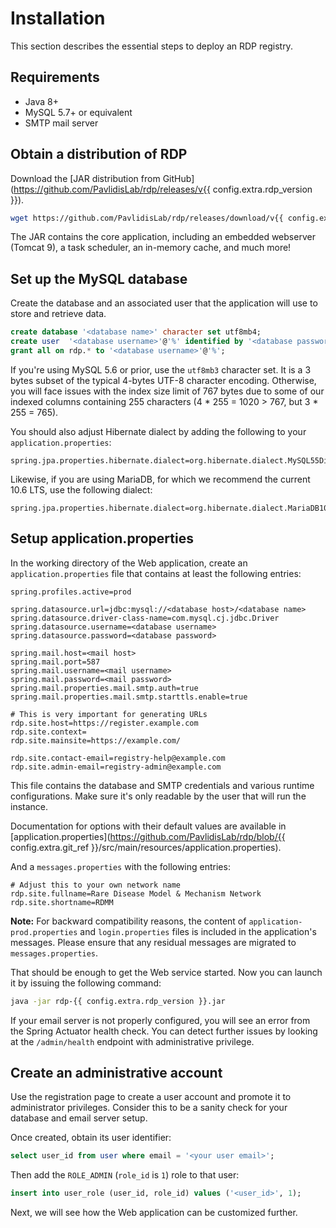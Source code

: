 # Installation

This section describes the essential steps to deploy an RDP registry.

## Requirements

- Java 8+
- MySQL 5.7+ or equivalent
- SMTP mail server

## Obtain a distribution of RDP

Download the [JAR distribution from GitHub](https://github.com/PavlidisLab/rdp/releases/v{{ config.extra.rdp_version }}).

```bash
wget https://github.com/PavlidisLab/rdp/releases/download/v{{ config.extra.rdp_version }}/rdp-{{ config.extra.rdp_version }}.jar
```

The JAR contains the core application, including an embedded webserver (Tomcat 9), a task scheduler, an in-memory
cache, and much more!

## Set up the MySQL database

Create the database and an associated user that the application will use to store and retrieve data.

```sql
create database '<database name>' character set utf8mb4;
create user  '<database username>'@'%' identified by '<database password>';
grant all on rdp.* to '<database username>'@'%';
```

If you're using MySQL 5.6 or prior, use the `utf8mb3` character set. It is a 3 bytes subset of the typical 4-bytes 
UTF-8 character encoding. Otherwise, you will face issues with the index size limit of 767 bytes due to some of our
indexed columns containing 255 characters (4 * 255 = 1020 > 767, but 3 * 255 = 765).

You should also adjust Hibernate dialect by adding the following to your `application.properties`:

```properties
spring.jpa.properties.hibernate.dialect=org.hibernate.dialect.MySQL55Dialect
```

Likewise, if you are using MariaDB, for which we recommend the current 10.6 LTS, use the following dialect:

```properties
spring.jpa.properties.hibernate.dialect=org.hibernate.dialect.MariaDB106Dialect
```

## Setup application.properties

In the working directory of the Web application, create an `application.properties`
file that contains at least the following entries:

```properties
spring.profiles.active=prod

spring.datasource.url=jdbc:mysql://<database host>/<database name>
spring.datasource.driver-class-name=com.mysql.cj.jdbc.Driver
spring.datasource.username=<database username>
spring.datasource.password=<database password>

spring.mail.host=<mail host>
spring.mail.port=587
spring.mail.username=<mail username>
spring.mail.password=<mail password>
spring.mail.properties.mail.smtp.auth=true
spring.mail.properties.mail.smtp.starttls.enable=true

# This is very important for generating URLs
rdp.site.host=https://register.example.com
rdp.site.context=
rdp.site.mainsite=https://example.com/

rdp.site.contact-email=registry-help@example.com
rdp.site.admin-email=registry-admin@example.com
```

This file contains the database and SMTP credentials and various runtime configurations. Make sure it's only readable by
the user that will run the instance.

Documentation for options with their default values are available
in [application.properties](https://github.com/PavlidisLab/rdp/blob/{{ config.extra.git_ref }}/src/main/resources/application.properties).

And a `messages.properties` with the following entries:

```properties
# Adjust this to your own network name
rdp.site.fullname=Rare Disease Model & Mechanism Network
rdp.site.shortname=RDMM
```

**Note:** For backward compatibility reasons, the content of `application-prod.properties` and `login.properties` files
is included in the application's messages. Please ensure that any residual messages are migrated to `messages.properties`.

That should be enough to get the Web service started. Now you can launch it by issuing the following command:

```bash
java -jar rdp-{{ config.extra.rdp_version }}.jar
```

If your email server is not properly configured, you will see an error from the Spring Actuator health check. You can
detect further issues by looking at the
`/admin/health` endpoint with administrative privilege.

## Create an administrative account

Use the registration page to create a user account and promote it to administrator privileges. Consider this to be a
sanity check for your database and email server setup.

Once created, obtain its user identifier:

```sql
select user_id from user where email = '<your user email>';
```

Then add the `ROLE_ADMIN` (`role_id` is `1`) role to that user:

```sql
insert into user_role (user_id, role_id) values ('<user_id>', 1);
```

Next, we will see how the Web application can be customized further.
